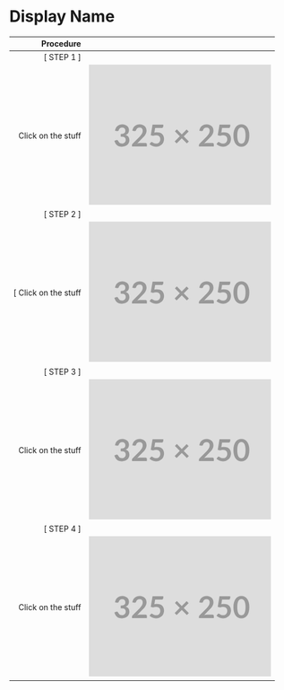 # Display Name
| Procedure | |                    
|-----------------:|-|
|[ STEP 1 ]| |
|Click on the stuff       | ![](img.png) |
|[ STEP 2 ] | |
|[ Click on the stuff       | ![](img.png) |
|[ STEP 3 ]| |
|Click on the stuff       | ![](img.png) |
|[ STEP 4 ]| |
|Click on the stuff       | ![](img.png) |
